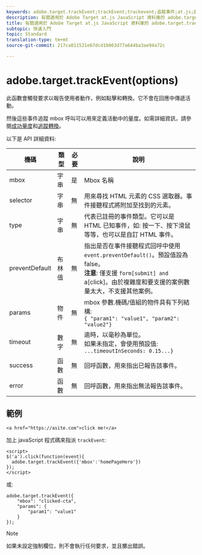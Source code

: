 ```yaml
---
keywords: adobe.target.trackEvent;trackEvent;trackevent;追蹤事件;at.js;函數;函數;preventDefault;preventdefault;防止預設
description: 有關適用於 Adobe Target at.js JavaScript 資料庫的 adobe.target.trackEvent(options) 函數的資訊。
title: 有關適用於 Adobe Target at.js JavaScript 資料庫的 adobe.target.trackEvent(options) 函數的資訊。
subtopic: 快速入門
topic: Standard
translation-type: tm+mt
source-git-commit: 217ca811521e67dcd1b063d77a644ba3ae94a72c

---
```



# adobe.target.trackEvent(options)

此函數會觸發要求以報告使用者動作，例如點擊和轉換。它不會在回應中傳遞活動。

然後這些事件追蹤 mbox 呼叫可以用來定義活動中的量度。如需詳細資訊，請參閱[成功量度](../../c-activities/r-success-metrics/success-metrics.md#reference_D011575C85DA48E989A244593D9B9924)和[追蹤轉換](../../c-implementing-target/c-implementing-target-for-client-side-web/how-to-deployatjs/implementing-target-without-a-tag-manager.md#task_E85D2F64FEB84201A594F2288FABF053)。

以下是 API 詳細資料:

| 機碼 | 類型 | 必要 | 說明 |
|--- |--- |--- |--- |
| mbox | 字串 | 是 | Mbox 名稱 |
| selector | 字串 | 無 | 用來尋找 HTML 元素的 CSS 選取器。事件接聽程式將附加至找到的元素。 |
| type | 字串 | 無 | 代表已註冊的事件類型。它可以是 HTML 已知事件，如: 按一下、按下滑鼠等等，也可以是自訂 HTML 事件。 |
| preventDefault | 布林值 | 無 | 指出是否在事件接聽程式回呼中使用 `event.preventDefault()`。預設值設為 false。<br>**注意**: 僅支援 `form[submit] and `a[click]。由於複雜度和要支援的案例數量太大，不支援其他案例。 |
| params | 物件 | 無 | mbox 參數.機碼/值組的物件具有下列結構: <br>`{ "param1": "value1", "param2": "value2"}` |
| timeout | 數字 | 無 | 逾時，以毫秒為單位。<br>如果未指定，會使用預設值:<br>`...timeoutInSeconds: 0.15...}` |
| success | 函數 | 無 | 回呼函數，用來指出已報告該事件。 |
| error | 函數 | 無 | 回呼函數，用來指出無法報告該事件。 |

## 範例

```
<a href="https://asite.com">click me!</a> 
```

加上 javaScript 程式碼來指派 `trackEvent`:

```
<script> 
$('a').click(function(event){ 
  adobe.target.trackEvent({'mbox':'homePageHero'}) 
}); 
</script> 
```

或:

```
adobe.target.trackEvent({ 
    "mbox": "clicked-cta", 
    "params": { 
        "param1": "value1" 
    } 
});
```

>[!NOTE]
>
>如果未設定強制欄位，則不會執行任何要求，並且擲出錯誤。